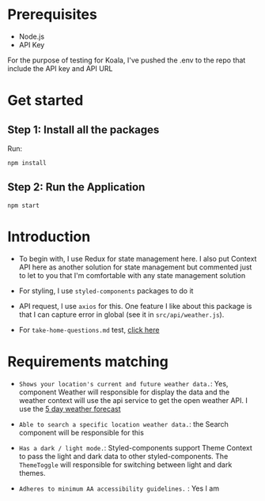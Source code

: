 # Prerequisites
* Node.js
* API Key

For the purpose of testing for Koala, I've pushed the .env to the repo that include the API key and API URL

# Get started

## Step 1: Install all the packages
Run:
```
npm install
```

## Step 2: Run the Application
```
npm start
```

# Introduction

* To begin with, I use Redux for state management here. I also put Context API here as another solution for state management but commented just to let to you that I'm comfortable with any state management solution

* For styling, I use `styled-components` packages to do it

* API request, I use `axios` for this. One feature I like about this package is that I can capture error in global (see it in `src/api/weather.js`). 

* For `take-home-questions.md` test, [click here](https://github.com/joelNguyenn1010/test)

# Requirements matching

* `Shows your location's current and future weather data.`: Yes, component Weather will responsible for display the data and the weather context will use the api service to get the open weather API. I use the [5 day weather forecast](https://openweathermap.org/forecast5)
 
* `Able to search a specific location weather data.`: the Search component will be responsible for this

* `Has a dark / light mode.`: Styled-components support Theme Context to pass the light and dark data to other styled-components. The `ThemeToggle` will responsible for switching between light and dark themes.

* `Adheres to minimum AA accessibility guidelines.` : Yes I am
